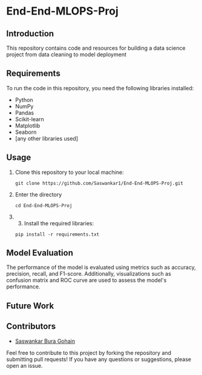 # End-End-MLOPS-Proj

## Introduction
This repository contains code and resources for building a data science project from data cleaning to model deployment


## Requirements
To run the code in this repository, you need the following libraries installed:
- Python
- NumPy
- Pandas
- Scikit-learn
- Matplotlib
- Seaborn
- [any other libraries used]

## Usage
1. Clone this repository to your local machine:
   ```
   git clone https://github.com/Saswankar1/End-End-MLOPS-Proj.git
   ```
2. Enter the directory
   ```
   cd End-End-MLOPS-Proj
   ```

3. 3. Install the required libraries:
   ```
   pip install -r requirements.txt
   ```

## Model Evaluation
The performance of the model is evaluated using metrics such as accuracy, precision, recall, and F1-score. Additionally, visualizations such as confusion matrix and ROC curve are used to assess the model's performance.

## Future Work


## Contributors
- [Saswankar Bura Gohain](https://github.com/Saswankar1/)

Feel free to contribute to this project by forking the repository and submitting pull requests! If you have any questions or suggestions, please open an issue.

